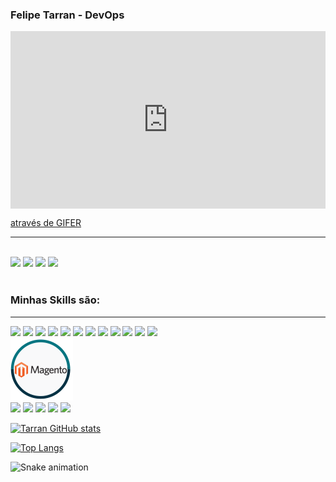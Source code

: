 ### Felipe Tarran - DevOps
<div style="padding-top:56.333%;position:relative;"><iframe src="https://gifer.com/embed/FM9Y" width="100%" height="100%" style='position:absolute;top:0;left:0;' frameBorder="0" allowFullScreen></iframe></div><p><a href="https://gifer.com">através de GIFER</a></p>
<hr>
<br>
<div>
<a href="#"><img src="https://img.shields.io/badge/Gmail-D14836?style=for-the-badge&logo=gmail&logoColor=white"></img></a>
<a href="#"><img src="https://img.shields.io/badge/LinkedIn-0077B5?style=for-the-badge&logo=linkedin&logoColor=white"></img></a>
<a href="#"><img src="https://img.shields.io/badge/Discord-7289DA?style=for-the-badge&logo=discord&logoColor=white"></img></a> 
<a href="#"><img src="https://img.shields.io/badge/Ubuntu-E95420?style=for-the-badge&logo=ubuntu&logoColor=white"></img></a>
</div>
<br>
<h3>Minhas Skills são:</h3>
<hr>
<div>
<img src="https://img.shields.io/badge/HTML5-E34F26?style=for-the-badge&logo=html5&logoColor=white"></img>
<img src="https://img.shields.io/badge/CSS3-1572B6?style=for-the-badge&logo=css3&logoColor=white"></img>
<img src="https://img.shields.io/badge/Tailwind_CSS-38B2AC?style=for-the-badge&logo=tailwind-css&logoColor=white"></img>
<img src="https://img.shields.io/badge/Bootstrap-563D7C?style=for-the-badge&logo=bootstrap&logoColor=white"></img>
<img src="https://img.shields.io/badge/JavaScript-F7DF1E?style=for-the-badge&logo=javascript&logoColor=black"></img>
<img src="https://img.shields.io/badge/TypeScript-007ACC?style=for-the-badge&logo=typescript&logoColor=white" />
<img src="https://img.shields.io/badge/Vue.js-35495E?style=for-the-badge&logo=vue.js&logoColor=4FC08D"></img>
<img src="https://img.shields.io/badge/Node.js-43853D?style=for-the-badge&logo=node.js&logoColor=white"></img>
<img src="https://img.shields.io/badge/Express.js-404D59?style=for-the-badge"></img>
<img src="https://img.shields.io/badge/PHP-777BB4?style=for-the-badge&logo=php&logoColor=white"></img>
<img src="https://img.shields.io/badge/Laravel-FF2D20?style=for-the-badge&logo=laravel&logoColor=white"></img>
<img src="https://img.shields.io/badge/MySQL-00000F?style=for-the-badge&logo=mysql&logoColor=white"></img>
</div>
<img src="39859912-3cea-44e1-8038-f0861d94a86d.png" width="100px"></img>
<div>
<img src="https://img.shields.io/badge/docker-%230db7ed.svg?style=for-the-badge&logo=docker&logoColor=white"></img>
<img src="https://img.shields.io/badge/kubernetes-%23326ce5.svg?style=for-the-badge&logo=kubernetes&logoColor=white"></img>
<img src="https://img.shields.io/badge/nginx-%23009639.svg?style=for-the-badge&logo=nginx&logoColor=white"></img>
<img src="https://img.shields.io/badge/jenkins-%232C5263.svg?style=for-the-badge&logo=jenkins&logoColor=white"></img>
<img src="https://img.shields.io/badge/apache-%23D42029.svg?style=for-the-badge&logo=apache&logoColor=white"></img>
</div>

[![Tarran GitHub stats](https://github-readme-stats.vercel.app/api?username=felipetarran&show_icons=true&theme=radical)
](https://github.com/anuraghazra/github-readme-stats)

[![Top Langs](https://github-readme-stats.vercel.app/api/top-langs/?username=felipetarran&show_icons=true&theme=radical)](https://github.com/anuraghazra/github-readme-stats)

![Snake animation](https://github.com/felipetarran/felipetarran/blob/output/github-contribution-grid-snake.svg)
